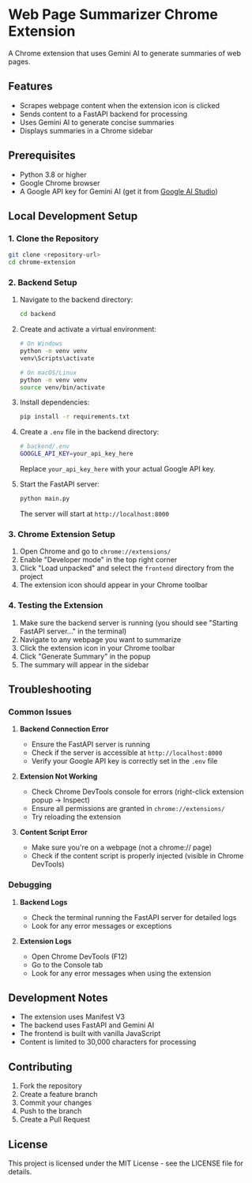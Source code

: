 # Web Page Summarizer Chrome Extension

A Chrome extension that uses Gemini AI to generate summaries of web pages.

## Features

- Scrapes webpage content when the extension icon is clicked
- Sends content to a FastAPI backend for processing
- Uses Gemini AI to generate concise summaries
- Displays summaries in a Chrome sidebar

## Prerequisites

- Python 3.8 or higher
- Google Chrome browser
- A Google API key for Gemini AI (get it from [Google AI Studio](https://makersuite.google.com/app/apikey))

## Local Development Setup

### 1. Clone the Repository

```bash
git clone <repository-url>
cd chrome-extension
```

### 2. Backend Setup

1. Navigate to the backend directory:
   ```bash
   cd backend
   ```

2. Create and activate a virtual environment:
   ```bash
   # On Windows
   python -m venv venv
   venv\Scripts\activate

   # On macOS/Linux
   python -m venv venv
   source venv/bin/activate
   ```

3. Install dependencies:
   ```bash
   pip install -r requirements.txt
   ```

4. Create a `.env` file in the backend directory:
   ```bash
   # backend/.env
   GOOGLE_API_KEY=your_api_key_here
   ```
   Replace `your_api_key_here` with your actual Google API key.

5. Start the FastAPI server:
   ```bash
   python main.py
   ```
   The server will start at `http://localhost:8000`

### 3. Chrome Extension Setup

1. Open Chrome and go to `chrome://extensions/`
2. Enable "Developer mode" in the top right corner
3. Click "Load unpacked" and select the `frontend` directory from the project
4. The extension icon should appear in your Chrome toolbar

### 4. Testing the Extension

1. Make sure the backend server is running (you should see "Starting FastAPI server..." in the terminal)
2. Navigate to any webpage you want to summarize
3. Click the extension icon in your Chrome toolbar
4. Click "Generate Summary" in the popup
5. The summary will appear in the sidebar

## Troubleshooting

### Common Issues

1. **Backend Connection Error**
   - Ensure the FastAPI server is running
   - Check if the server is accessible at `http://localhost:8000`
   - Verify your Google API key is correctly set in the `.env` file

2. **Extension Not Working**
   - Check Chrome DevTools console for errors (right-click extension popup → Inspect)
   - Ensure all permissions are granted in `chrome://extensions/`
   - Try reloading the extension

3. **Content Script Error**
   - Make sure you're on a webpage (not a chrome:// page)
   - Check if the content script is properly injected (visible in Chrome DevTools)

### Debugging

1. **Backend Logs**
   - Check the terminal running the FastAPI server for detailed logs
   - Look for any error messages or exceptions

2. **Extension Logs**
   - Open Chrome DevTools (F12)
   - Go to the Console tab
   - Look for any error messages when using the extension

## Development Notes

- The extension uses Manifest V3
- The backend uses FastAPI and Gemini AI
- The frontend is built with vanilla JavaScript
- Content is limited to 30,000 characters for processing

## Contributing

1. Fork the repository
2. Create a feature branch
3. Commit your changes
4. Push to the branch
5. Create a Pull Request

## License

This project is licensed under the MIT License - see the LICENSE file for details. 